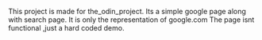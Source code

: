 This project is made for the_odin_project.
Its a simple google page along with search page.
It is only the representation of google.com 
The page isnt functional ,just a hard coded demo.